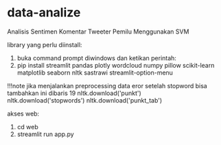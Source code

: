 # data-analize
Analisis Sentimen Komentar Tweeter Pemilu  Menggunakan SVM

library yang perlu diinstall:
1. buka command prompt diwindows dan ketikan perintah:
2. pip install streamlit pandas plotly wordcloud numpy pillow scikit-learn matplotlib seaborn nltk sastrawi streamlit-option-menu

!!!note jika menjalankan preprocessing data eror setelah stopword bisa tambahkan ini dibaris 19
    nltk.download('punkt')  
    nltk.download('stopwords')
    nltk.download('punkt_tab')


akses web:
1. cd web
2. streamlit run app.py

